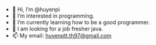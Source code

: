 - 👋 Hi, I’m @huyenpi
- 👀 I’m interested in programming.
- 🌱 I’m currently learning how to be a good programmer.
- 💞️ I am looking for a job fresher java.
- 📫 My email: huyenptt.th97@gmail.com

<!---
huyenpi/huyenpi is a ✨ special ✨ repository because its `README.md` (this file) appears on your GitHub profile.
You can click the Preview link to take a look at your changes.
--->
